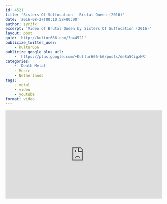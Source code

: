 ```yaml
---
id: 4521
title: 'Sisters Of Suffocation - Brutal Queen (2016)'
date: '2016-08-27T00:10:58+00:00'
author: syr3fx
excerpt: 'Video of Brutal Queen by Sisters Of Suffocation (2016)'
layout: post
guid: 'http://kultur666.com/?p=4521'
publicize_twitter_user:
    - kultur666
publicize_google_plus_url:
    - 'https://plus.google.com/+Kultur666-k6/posts/deSa5CigzHR'
categories:
    - 'Death Metal'
    - Music
    - Netherlands
tags:
    - metal
    - video
    - youtube
format: video
---
```


<iframe allow="accelerometer; autoplay; clipboard-write; encrypted-media; gyroscope; picture-in-picture; web-share" allowfullscreen="" frameborder="0" height="281" loading="lazy" src="https://www.youtube.com/embed/BcZqB1oDF7k?feature=oembed" title="SISTERS OF SUFFOCATION - Brutal Queen (Official Music Video)" width="500"></iframe>